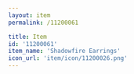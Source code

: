 ```yaml
---
layout: item
permalink: /11200061

title: Item
id: '11200061'
item_name: 'Shadowfire Earrings'
icon_url: 'item/icon/11200026.png'
---
```

